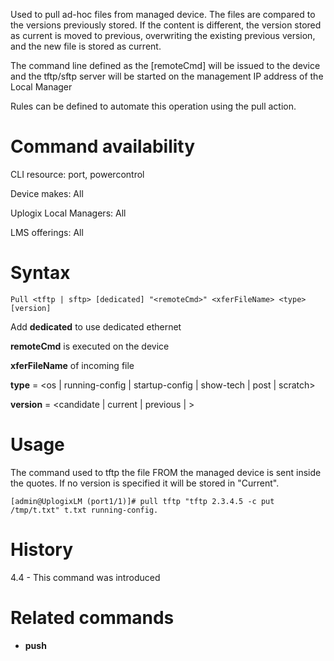 <!-- 5.4 -->

Used to pull ad-hoc files from managed device. The files are compared to the versions previously stored. If the content is different, the version stored as current is moved to previous, overwriting the existing previous version, and the new file is stored as current. 

The command line defined as the [remoteCmd] will be issued to the device and the tftp/sftp server will be started on the management IP address of the Local Manager 

Rules can be defined to automate this operation using the pull action.

# Command availability

CLI resource: port, powercontrol

Device makes: All

Uplogix Local Managers: All

LMS offerings: All

# Syntax 

```
Pull <tftp | sftp> [dedicated] "<remoteCmd>" <xferFileName> <type> [version]
```

Add **dedicated** to use dedicated ethernet

**remoteCmd** is executed on the device

**xferFileName** of incoming file

**type** = &lt;os | running-config | startup-config | show-tech | post | scratch&gt;

**version** = &lt;candidate | current | previous | <customVersion> &gt;

# Usage 

The command used to tftp the file FROM the managed device is sent inside the quotes. If no version is specified it will be stored in "Current".


```
[admin@UplogixLM (port1/1)]# pull tftp "tftp 2.3.4.5 -c put /tmp/t.txt" t.txt running-config.
```

# History 

4.4 - This command was introduced

# Related commands 

- **push**
